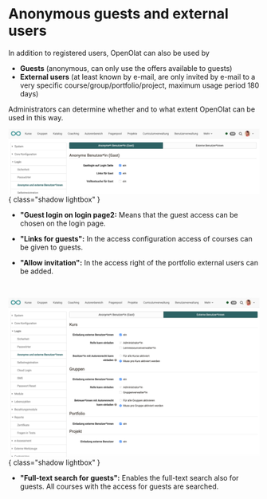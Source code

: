 # Anonymous guests and external users

In addition to registered users, OpenOlat can also be used by

* **Guests** (anonymous, can only use the offers available to guests)
* **External users** (at least known by e-mail, are only invited by e-mail to a very specific course/group/portfolio/project, maximum usage period 180 days)

Administrators can determine whether and to what extent OpenOlat can be used in this way.

![login_anonymous_external_user_tab1_v1_de.png](assets/login_anonymous_external_user_tab1_v1_de.png){ class="shadow lightbox" }


*  **"Guest login on login page2:**
Means that the guest access can be chosen on the login page.

*  **"Links for guests":**
In the access configuration access of courses can be given to guests.

*  **"Allow invitation":**
In the access right of the portfolio external users can be added.

<br>

![login_anonymous_external_user_tab2_v1_de.png](assets/login_anonymous_external_user_tab2_v1_de.png){ class="shadow lightbox" }

*  **"Full-text search for guests":**
Enables the full-text search also for guests. All courses with the access for guests are searched.


